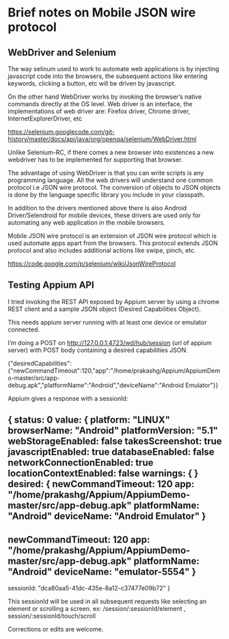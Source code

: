 # Brief notes on Mobile JSON wire protocol

## WebDriver and Selenium
The way selinum used to work to automate web applications is by injecting javascript code into the browsers, the subsequent actions like entering keywords, clicking a button, etc will be driven by javascript.

On the other hand WebDriver works by invoking the browser’s native commands directly at the OS level.
Web driver is an interface, the implementations of web driver are:
Firefox driver, Chrome driver, InternetExplorerDriver, etc

https://selenium.googlecode.com/git-history/master/docs/api/java/org/openqa/selenium/WebDriver.html

Unlike Selenium-RC, if there comes a new browser into existences a new webdriver has to be implemented for supporting that browser.

The advantage of using WebDriver is that you can write scripts is any programming language. All the web drivers will understand one common protocol i.e JSON wire protocol. The conversion of objects to JSON objects is done by the language specific library you include in your classpath.

In addition to the drivers mentioned above there is also Android Driver/Selendroid for mobile devices, these drivers are used only for automating any web application in the mobile browsers.

Mobile JSON wire protocol is an extension of JSON wire protocol which is used automate apps apart from the browsers. This protocol extends JSON protocol and also includes additional actions like swipe, pinch, etc.

https://code.google.com/p/selenium/wiki/JsonWireProtocol

## Testing Appium API

I tried invoking the REST API exposed by Appium server by using a chrome REST client and a sample JSON object (Desired Capabilities Object).

This needs appium server running with at least one device or emulator connected.

I’m doing a POST on http://127.0.0.1:4723/wd/hub/session (url of appium server) with POST body containing a desired capabilities JSON.

{"desiredCapabilities": {"newCommandTimeout":120,"app":"/home/prakashg/Appium/AppiumDemo-master/src/app-debug.apk","platformName":"Android","deviceName":"Android Emulator"}}

Appium gives a response with a sessionId:

{
status: 0
value: 
{
platform: "LINUX"
browserName: "Android"
platformVersion: "5.1"
webStorageEnabled: false
takesScreenshot: true
javascriptEnabled: true
databaseEnabled: false
networkConnectionEnabled: true
locationContextEnabled: false
warnings: 
{
}
desired: 
{
newCommandTimeout: 120
app: "/home/prakashg/Appium/AppiumDemo-master/src/app-debug.apk"
platformName: "Android"
deviceName: "Android Emulator"
}
-
newCommandTimeout: 120
app: "/home/prakashg/Appium/AppiumDemo-master/src/app-debug.apk"
platformName: "Android"
deviceName: "emulator-5554"
}
-
sessionId: "dca80aa5-41dc-435e-8a12-c37477e09b72"
}

This sessionId will be used in all subsequent requests like selecting an element or scrolling a screen.
ex: /session/:sessionId/element , session/:sessionId/touch/scroll


Corrections or edits are welcome.



